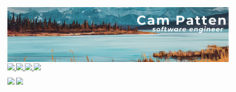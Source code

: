 <div id="header" align="center">
  <img src="./public/github_banner.png"/>
</div>

<div id="badges">
  <a href="https://www.linkedin.com/in/campatten/" target="_blank" rel="noopener noreferrer">
    <img src="https://img.shields.io/badge/LinkedIn-428390?logo=linkedin&logoColor=white&style=for-the-badge"/>
  </a>
  <a href="https://www.hackerrank.com/PamCatten/" target="_blank" rel="noopener noreferrer">
    <img src="https://img.shields.io/badge/HackerRank-99542c?style=for-the-badge&logo=hackerrank&logoColor=white"/>
  </a>
  <a href="mailto:cv.campatten@outlook.com">
    <img src="https://img.shields.io/badge/Email-3c3031?logo=thunderbird&logoColor=white&style=for-the-badge">
  </a>
  <img src="https://komarev.com/ghpvc/?username=PamCatten&color=81bbc6&style=for-the-badge"/>
</div>

<img src="http://github-readme-streak-stats.herokuapp.com?user=PamCatten&theme=transparent&hide_border=true&card_width=792"/><a>
<img src="https://github-readme-stats.vercel.app/api?username=PamCatten&show_icons=true&theme=transparent&hide_border=true&card_width=792"/><a>
